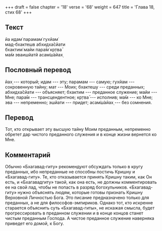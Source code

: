 +++
draft = false
chapter = '18'
verse = '68'
weight = 647
title = 'Глава 18, стих 68'
+++
## Текст

йа идам̇ парамам̇ гухйам̇  
мад-бхактешв абхидха̄сйати  
бхактим̇ майи пара̄м̇ кр̣тва̄  
ма̄м эваишйатй асам̇ш́айах̣

## Пословный перевод

йах̣ --- который; идам --- эту; парамам --- самую; гухйам --- сокровенную
тайну; мат --- Моих; бхактешу --- среди преданных; абхидха̄сйати ---
объясняет; бхактим --- преданное служение; майи --- Мне; пара̄м ---
трансцендентное; кр̣тва̄ --- исполнив; ма̄м --- ко Мне; эва --- непременно;
эшйати --- придет; асам̇ш́айах̣ --- без сомнения.

## Перевод

Тот, кто открывает эту высшую тайну Моим преданным, непременно обретет
дар чистого преданного служения и в конце жизни вернется ко Мне.

## Комментарий

Обычно «Бхагавад-гиту» рекомендуют обсуждать только в кругу преданных,
ибо непреданные не способны постичь Кришну и «Бхагавад-гиту». Те, кто
отказывается принять Кришну таким, как Он есть, и «Бхагавадгиту» такой,
как она есть, не должны комментировать ее на свой лад, чтобы не попасть
в разряд богохульников. «Бхагавад-гиту» нужно объяснять людям, которые
готовы признать Кришну Верховной Личностью Бога. Это писание
предназначено только для преданных, а не для философов-эмпириков. Однако
тот, кто искренне старается объяснить суть «Бхагавад-гиты», не искажая
смысла, будет прогрессировать в преданном служении и в конце концов
станет чистым преданным Господа. А чистое преданное служение наверняка
приведет его домой, к Богу.
